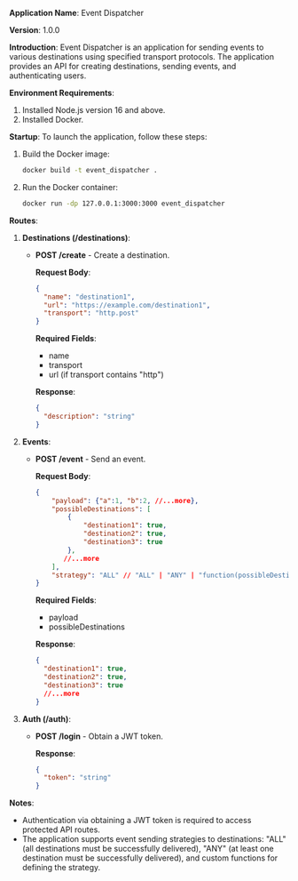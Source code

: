 **Application Name**: Event Dispatcher

**Version**: 1.0.0

**Introduction**:
Event Dispatcher is an application for sending events to various destinations using specified transport protocols. The application provides an API for creating destinations, sending events, and authenticating users.

**Environment Requirements**:

1. Installed Node.js version 16 and above.
2. Installed Docker.

**Startup**:
To launch the application, follow these steps:

1. Build the Docker image:

   ```bash
   docker build -t event_dispatcher .
   ```

2. Run the Docker container:
   ```bash
   docker run -dp 127.0.0.1:3000:3000 event_dispatcher
   ```

**Routes**:

1. **Destinations (/destinations)**:

   - **POST /create** - Create a destination.

     **Request Body**:

     ```json
     {
       "name": "destination1",
       "url": "https://example.com/destination1",
       "transport": "http.post"
     }
     ```

     **Required Fields**:

     - name
     - transport
     - url (if transport contains "http")

     **Response**:

     ```json
     {
       "description": "string"
     }
     ```

2. **Events**:

   - **POST /event** - Send an event.

     **Request Body**:

     ```json
     {
         "payload": {"a":1, "b":2, //...more},
         "possibleDestinations": [
             {
                 "destination1": true,
                 "destination2": true,
                 "destination3": true
             },
            //...more
         ],
         "strategy": "ALL" // "ALL" | "ANY" | "function(possibleDestinations) { return true; }"
     }
     ```

     **Required Fields**:

     - payload
     - possibleDestinations

     **Response**:

     ```json
     {
       "destination1": true,
       "destination2": true,
       "destination3": true
       //...more
     }
     ```

3. **Auth (/auth)**:

   - **POST /login** - Obtain a JWT token.

     **Response**:

     ```json
     {
       "token": "string"
     }
     ```

**Notes**:

- Authentication via obtaining a JWT token is required to access protected API routes.
- The application supports event sending strategies to destinations: "ALL" (all destinations must be successfully delivered), "ANY" (at least one destination must be successfully delivered), and custom functions for defining the strategy.
